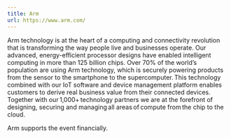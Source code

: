 ```yaml
---
title: Arm
url: https://www.arm.com/
---
```


Arm technology is at the heart of a computing and connectivity revolution
that is transforming the way people live and businesses operate. Our
advanced, energy-efficient processor designs have enabled intelligent
computing in more than 125 billion chips. Over 70% of the world’s
population are using Arm technology, which is securely powering products
from the sensor to the smartphone to the supercomputer. This technology
combined with our IoT software and device management platform enables
customers to derive real business value from their connected devices.
Together with our 1,000+ technology partners we are at the forefront of
designing, securing and managing all areas of compute from the chip to
the cloud.

Arm supports the event financially.
